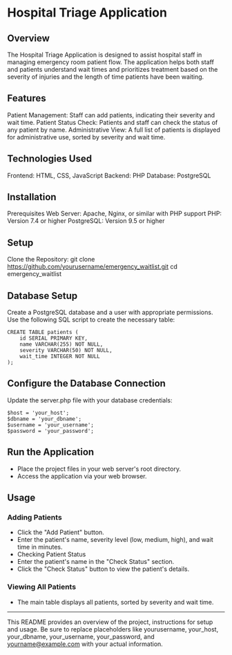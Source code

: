 # Hospital Triage Application

## Overview
The Hospital Triage Application is designed to assist hospital staff in managing emergency room patient flow. The application helps both staff and patients understand wait times and prioritizes treatment based on the severity of injuries and the length of time patients have been waiting.

## Features
Patient Management: Staff can add patients, indicating their severity and wait time.
Patient Status Check: Patients and staff can check the status of any patient by name.
Administrative View: A full list of patients is displayed for administrative use, sorted by severity and wait time.

## Technologies Used
Frontend: HTML, CSS, JavaScript
Backend: PHP
Database: PostgreSQL

## Installation
Prerequisites
Web Server: Apache, Nginx, or similar with PHP support
PHP: Version 7.4 or higher
PostgreSQL: Version 9.5 or higher

## Setup
Clone the Repository: 
git clone https://github.com/yourusername/emergency_waitlist.git
cd emergency_waitlist

## Database Setup
Create a PostgreSQL database and a user with appropriate permissions.
Use the following SQL script to create the necessary table:

```
CREATE TABLE patients (
    id SERIAL PRIMARY KEY,
    name VARCHAR(255) NOT NULL,
    severity VARCHAR(50) NOT NULL,
    wait_time INTEGER NOT NULL
);
```

## Configure the Database Connection
Update the server.php file with your database credentials:
```
$host = 'your_host';
$dbname = 'your_dbname';
$username = 'your_username';
$password = 'your_password';
```

## Run the Application
- Place the project files in your web server's root directory.
- Access the application via your web browser.

## Usage
### Adding Patients
- Click the "Add Patient" button.
- Enter the patient's name, severity level (low, medium, high), and wait time in minutes.
- Checking Patient Status
- Enter the patient's name in the "Check Status" section.
- Click the "Check Status" button to view the patient's details.
  
### Viewing All Patients
- The main table displays all patients, sorted by severity and wait time.


_______________________________________________

This README provides an overview of the project, instructions for setup and usage. Be sure to replace placeholders like yourusername, your_host, your_dbname, your_username, your_password, and yourname@example.com with your actual information.
